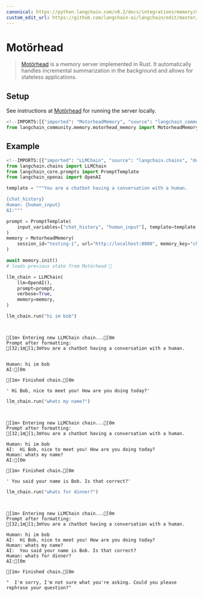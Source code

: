 ```yaml
---
canonical: https://python.langchain.com/v0.2/docs/integrations/memory/motorhead_memory/
custom_edit_url: https://github.com/langchain-ai/langchain/edit/master/docs/docs/integrations/memory/motorhead_memory.ipynb
---
```


# Motörhead

>[Motörhead](https://github.com/getmetal/motorhead) is a memory server implemented in Rust. It automatically handles incremental summarization in the background and allows for stateless applications.

## Setup

See instructions at [Motörhead](https://github.com/getmetal/motorhead) for running the server locally.


```python
<!--IMPORTS:[{"imported": "MotorheadMemory", "source": "langchain_community.memory.motorhead_memory", "docs": "https://api.python.langchain.com/en/latest/memory/langchain_community.memory.motorhead_memory.MotorheadMemory.html", "title": "Mot\u00f6rhead"}]-->
from langchain_community.memory.motorhead_memory import MotorheadMemory
```

## Example


```python
<!--IMPORTS:[{"imported": "LLMChain", "source": "langchain.chains", "docs": "https://api.python.langchain.com/en/latest/chains/langchain.chains.llm.LLMChain.html", "title": "Mot\u00f6rhead"}, {"imported": "PromptTemplate", "source": "langchain_core.prompts", "docs": "https://api.python.langchain.com/en/latest/prompts/langchain_core.prompts.prompt.PromptTemplate.html", "title": "Mot\u00f6rhead"}, {"imported": "OpenAI", "source": "langchain_openai", "docs": "https://api.python.langchain.com/en/latest/llms/langchain_openai.llms.base.OpenAI.html", "title": "Mot\u00f6rhead"}]-->
from langchain.chains import LLMChain
from langchain_core.prompts import PromptTemplate
from langchain_openai import OpenAI

template = """You are a chatbot having a conversation with a human.

{chat_history}
Human: {human_input}
AI:"""

prompt = PromptTemplate(
    input_variables=["chat_history", "human_input"], template=template
)
memory = MotorheadMemory(
    session_id="testing-1", url="http://localhost:8080", memory_key="chat_history"
)

await memory.init()
# loads previous state from Motörhead 🤘

llm_chain = LLMChain(
    llm=OpenAI(),
    prompt=prompt,
    verbose=True,
    memory=memory,
)
```


```python
llm_chain.run("hi im bob")
```
```output


[1m> Entering new LLMChain chain...[0m
Prompt after formatting:
[32;1m[1;3mYou are a chatbot having a conversation with a human.


Human: hi im bob
AI:[0m

[1m> Finished chain.[0m
```


```output
' Hi Bob, nice to meet you! How are you doing today?'
```



```python
llm_chain.run("whats my name?")
```
```output


[1m> Entering new LLMChain chain...[0m
Prompt after formatting:
[32;1m[1;3mYou are a chatbot having a conversation with a human.

Human: hi im bob
AI:  Hi Bob, nice to meet you! How are you doing today?
Human: whats my name?
AI:[0m

[1m> Finished chain.[0m
```


```output
' You said your name is Bob. Is that correct?'
```



```python
llm_chain.run("whats for dinner?")
```
```output


[1m> Entering new LLMChain chain...[0m
Prompt after formatting:
[32;1m[1;3mYou are a chatbot having a conversation with a human.

Human: hi im bob
AI:  Hi Bob, nice to meet you! How are you doing today?
Human: whats my name?
AI:  You said your name is Bob. Is that correct?
Human: whats for dinner?
AI:[0m

[1m> Finished chain.[0m
```


```output
"  I'm sorry, I'm not sure what you're asking. Could you please rephrase your question?"
```